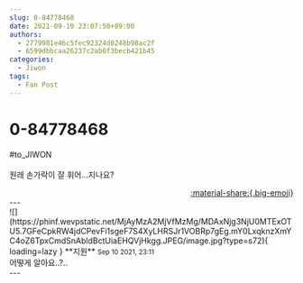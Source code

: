 ```yaml
---
slug: 0-84778468
date: 2021-09-10 23:07:50+09:00
authors:
  - 2779981e46c5fec92324d0248b98ac2f
  - 6599dbbcaa26237c2ab0f3becb421b45
categories:
  - Jiwon
tags:
  - Fan Post
---
```


# 0-84778468

<div class="post-container" markdown="1">
<div class="content-container md-sidebar__scrollwrap" markdown="1">

\#to_JIWON<br><br>원래 손가락이 잘 휘어...지나요?

</div>
</div>

<div style="text-align: right;" markdown="1">
<a href="https://weverse.io/fromis9/fanpost/0-84778468" style="text-align: right;">:material-share:{.big-emoji}</a>
</div>
---

<div class="comments-container md-sidebar__scrollwrap" markdown="1">
<div class="comment" markdown="1">
<div class='id-container' markdown="1">
![](https://phinf.wevpstatic.net/MjAyMzA2MjVfMzMg/MDAxNjg3NjU0MTExOTU5.7GFeCpkRW4jdCPevFi1sgeF7S4XyLHRSJr1VOBRp7gEg.mY0LxqknzXmYC4oZ6TpxCmdSnAbldBctUiaEHQVjHkgg.JPEG/image.jpg?type=s72){ loading=lazy }
**<span class="artist">지원</span>** <small>Sep 10 2021, 23:11</small><br>
</div>
<div class='comment-body' markdown="1">
어떻게 알아요..?..
</div>
</div>
</div>
---
